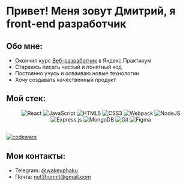 # Привет! Меня зовут Дмитрий, я front-end разработчик

## Обо мне:
+ Окончил курс [Веб-разработчик](https://practicum.yandex.ru/web/) в Яндекс.Практикум
+ Стараюсь писать чистый и понятный код
+ Постоянно учусь и осваиваю новые технологии
+ Хочу создавать качественный продукт

  
## Мой стек:
<div align="center">

![React](https://img.shields.io/badge/react-%2320232a.svg?style=for-the-badge&logo=react&logoColor=%2361DAFB)
![JavaScript](https://img.shields.io/badge/javascript-%23323330.svg?style=for-the-badge&logo=javascript&logoColor=%23F7DF1E)
![HTML5](https://img.shields.io/badge/html5-%23E34F26.svg?style=for-the-badge&logo=html5&logoColor=white)
![CSS3](https://img.shields.io/badge/css3-%231572B6.svg?style=for-the-badge&logo=css3&logoColor=white)
![Webpack](https://img.shields.io/badge/webpack-%238DD6F9.svg?style=for-the-badge&logo=webpack&logoColor=black)
![NodeJS](https://img.shields.io/badge/node.js-6DA55F?style=for-the-badge&logo=node.js&logoColor=white)
![Express.js](https://img.shields.io/badge/express.js-%23404d59.svg?style=for-the-badge&logo=express&logoColor=%2361DAFB)
![MongoDB](https://img.shields.io/badge/MongoDB-%234ea94b.svg?style=for-the-badge&logo=mongodb&logoColor=white)
![Git](https://img.shields.io/badge/git-%23F05033.svg?style=for-the-badge&logo=git&logoColor=white)
![Figma](https://img.shields.io/badge/figma-%23F24E1E.svg?style=for-the-badge&logo=figma&logoColor=white)
</div>

##
[![codewars](https://www.codewars.com/users/wakeuphaku/badges/small)](https://www.codewars.com/users/wakeuphaku)

## Мои контакты:
+ Telegram: [@wakeuphaku](https://t.me/wakeuphaku)
+ Почта: not3hunnit@gmail.com

